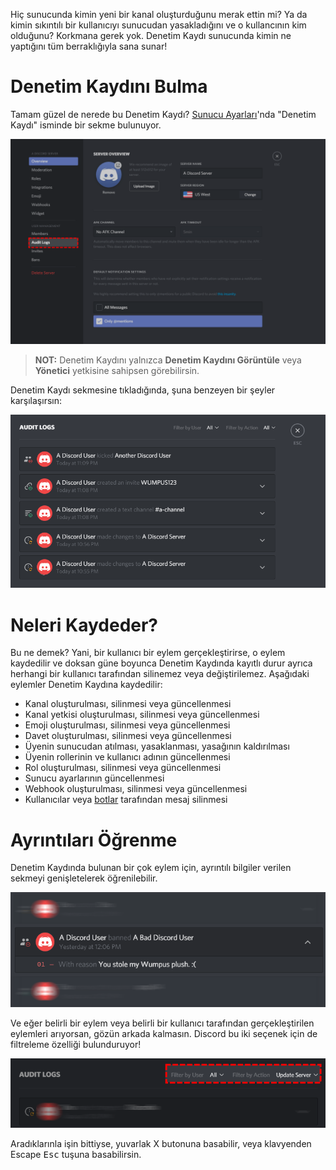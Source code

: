<!-- TITLE: Denetim Kaydı -->
<!-- SUBTITLE: Discord'un Denetim Kaydı hakkında bilgi -->

Hiç sunucunda kimin yeni bir kanal oluşturduğunu merak ettin mi? Ya da kimin sıkıntılı bir kullanıcıyı sunucudan yasakladığını ve o kullancının kim olduğunu? Korkmana gerek yok. Denetim Kaydı sunucunda kimin ne yaptığını tüm berraklığıyla sana sunar!
# Denetim Kaydını Bulma
Tamam güzel de nerede bu Denetim Kaydı? [Sunucu Ayarları](/tr/server-settings)'nda "Denetim Kaydı" isminde bir sekme bulunuyor.

![Audit Logs 2](uploads/audit-logs/audit-logs-2.png "Audit Logs 2")

> **NOT:** Denetim Kaydını yalnızca **Denetim Kaydını Görüntüle** veya **Yönetici** yetkisine sahipsen görebilirsin.

Denetim Kaydı sekmesine tıkladığında, şuna benzeyen bir şeyler karşılaşırsın:

![Audit Logs 3](uploads/audit-logs/audit-logs-3.png "Audit Logs 3")

# Neleri Kaydeder?

Bu ne demek? Yani, bir kullanıcı bir eylem gerçekleştirirse, o eylem kaydedilir ve doksan güne boyunca Denetim Kaydında kayıtlı durur ayrıca herhangi bir kullanıcı tarafından silinemez veya değiştirilemez. Aşağıdaki eylemler Denetim Kaydına kaydedilir:

* Kanal oluşturulması, silinmesi veya güncellenmesi
* Kanal yetkisi oluşturulması, silinmesi veya güncellenmesi
* Emoji oluşturulması, silinmesi veya güncellenmesi
* Davet oluşturulması, silinmesi veya güncellenmesi
* Üyenin sunucudan atılması, yasaklanması, yasağının kaldırılması
* Üyenin rollerinin ve kullanıcı adının güncellenmesi
* Rol oluşturulması, silinmesi veya güncellenmesi
* Sunucu ayarlarının güncellenmesi
* Webhook oluşturulması, silinmesi veya güncellenmesi
* Kullanıcılar veya [botlar](/tr/bots) tarafından mesaj silinmesi


# Ayrıntıları Öğrenme
Denetim Kaydında bulunan bir çok eylem için, ayrıntılı bilgiler verilen sekmeyi genişletelerek öğrenilebilir.

![Audit Logs 1](uploads/audit-logs/audit-logs-1.png "Audit Logs 1")

Ve eğer belirli bir eylem veya belirli bir kullanıcı tarafından gerçekleştirilen eylemleri arıyorsan, gözün arkada kalmasın. Discord bu iki seçenek için de filtreleme özelliği bulunduruyor!

![Audit Logs 4](uploads/audit-logs/audit-logs-4.png "Audit Logs 4")

Aradıklarınla işin bittiyse, yuvarlak X butonuna basabilir, veya klavyenden Escape <kbd>Esc</kbd> tuşuna basabilirsin.